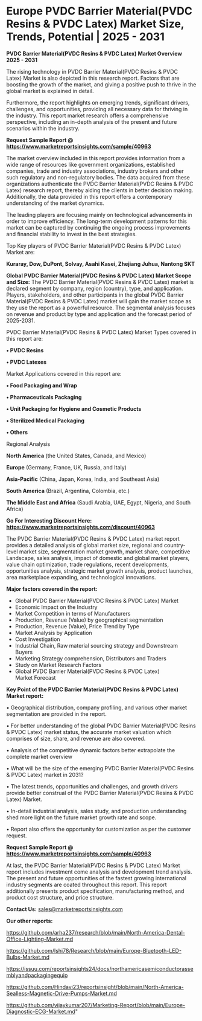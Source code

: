 # Europe PVDC Barrier Material(PVDC Resins & PVDC Latex) Market Size, Trends, Potential | 2025 - 2031

<Strong> PVDC Barrier Material(PVDC Resins & PVDC Latex) Market Overview 2025 - 2031</strong>

The rising technology in PVDC Barrier Material(PVDC Resins & PVDC Latex) Market is also depicted in this research report. Factors that are boosting the growth of the market, and giving a positive push to thrive in the global market is explained in detail.

Furthermore, the report highlights on emerging trends, significant drivers, challenges, and opportunities, providing all necessary data for thriving in the industry. This report market research offers a comprehensive perspective, including an in-depth analysis of the present and future scenarios within the industry.

<strong>Request Sample Report @ <a href=https://www.marketreportsinsights.com/sample/40963>https://www.marketreportsinsights.com/sample/40963</a></strong>

The market overview included in this report provides information from a wide range of resources like government organizations, established companies, trade and industry associations, industry brokers and other such regulatory and non-regulatory bodies. The data acquired from these organizations authenticate the PVDC Barrier Material(PVDC Resins & PVDC Latex) research report, thereby aiding the clients in better decision making. Additionally, the data provided in this report offers a contemporary understanding of the market dynamics.

The leading players are focusing mainly on technological advancements in order to improve efficiency. The long-term development patterns for this market can be captured by continuing the ongoing process improvements and financial stability to invest in the best strategies.

Top Key players of PVDC Barrier Material(PVDC Resins & PVDC Latex) Market are:

<strong>Kuraray, Dow, DuPont, Solvay, Asahi Kasei, Zhejiang Juhua, Nantong SKT</strong>

<strong><b>Global PVDC Barrier Material(PVDC Resins & PVDC Latex) Market Scope and Size:</b></strong>
The PVDC Barrier Material(PVDC Resins & PVDC Latex) market is declared segment by company, region (country), type, and application. Players, stakeholders, and other participants in the global PVDC Barrier Material(PVDC Resins & PVDC Latex) market will gain the market scope as they use the report as a powerful resource. The segmental analysis focuses on revenue and product by type and application and the forecast period of 2025-2031.

PVDC Barrier Material(PVDC Resins & PVDC Latex) Market Types covered in this report are:

<strong>•  PVDC Resins

•  PVDC Latexes</strong>

Market Applications covered in this report are:

<strong>•  Food Packaging and Wrap

•  Pharmaceuticals Packaging

•  Unit Packaging for Hygiene and Cosmetic Products

•  Sterilized Medical Packaging

•  Others</strong> 

Regional Analysis

<strong>North America</strong> (the United States, Canada, and Mexico)

<strong>Europe</strong> (Germany, France, UK, Russia, and Italy)

<strong>Asia-Pacific</strong> (China, Japan, Korea, India, and Southeast Asia)

<strong>South America</strong> (Brazil, Argentina, Colombia, etc.)

<strong>The Middle East and Africa</strong> (Saudi Arabia, UAE, Egypt, Nigeria, and South Africa)

<strong>Go For Interesting Discount Here: <a href=https://www.marketreportsinsights.com/discount/40963>https://www.marketreportsinsights.com/discount/40963</a></strong>

The PVDC Barrier Material(PVDC Resins & PVDC Latex) market report provides a detailed analysis of global market size, regional and country-level market size, segmentation market growth, market share, competitive Landscape, sales analysis, impact of domestic and global market players, value chain optimization, trade regulations, recent developments, opportunities analysis, strategic market growth analysis, product launches, area marketplace expanding, and technological innovations.

<strong><b>Major factors covered in the report:</b></strong>
<ul>
  <li>Global PVDC Barrier Material(PVDC Resins & PVDC Latex) Market </li>
  <li>Economic Impact on the Industry</li>
  <li>Market Competition in terms of Manufacturers</li>
  <li>Production, Revenue (Value) by geographical segmentation</li>
  <li>Production, Revenue (Value), Price Trend by Type</li>
  <li>Market Analysis by Application</li>
  <li>Cost Investigation</li>
  <li>Industrial Chain, Raw material sourcing strategy and Downstream Buyers</li>
  <li>Marketing Strategy comprehension, Distributors and Traders</li>
  <li>Study on Market Research Factors</li>
  <li>Global PVDC Barrier Material(PVDC Resins & PVDC Latex) Market Forecast</li>
</ul>

<strong><b>Key Point of the PVDC Barrier Material(PVDC Resins & PVDC Latex) Market report:</b></strong>

• Geographical distribution, company profiling, and various other market segmentation are provided in the report.

• For better understanding of the global PVDC Barrier Material(PVDC Resins & PVDC Latex) market status, the accurate market valuation which comprises of size, share, and revenue are also covered.

• Analysis of the competitive dynamic factors better extrapolate the complete market overview

• What will be the size of the emerging PVDC Barrier Material(PVDC Resins & PVDC Latex) market in 2031?

• The latest trends, opportunities and challenges, and growth drivers provide better construal of the PVDC Barrier Material(PVDC Resins & PVDC Latex) Market.

• In-detail industrial analysis, sales study, and production understanding shed more light on the future market growth rate and scope.

• Report also offers the opportunity for customization as per the customer request.

<strong>Request Sample Report @ <a href=https://www.marketreportsinsights.com/sample/40963>https://www.marketreportsinsights.com/sample/40963</a></strong>

At last, the PVDC Barrier Material(PVDC Resins & PVDC Latex) Market report includes investment come analysis and development trend analysis. The present and future opportunities of the fastest growing international industry segments are coated throughout this report. This report additionally presents product specification, manufacturing method, and product cost structure, and price structure.

<strong>Contact Us:</strong>
sales@marketreportsinsights.com

<strong>Our other reports:</strong>

<a href=https://github.com/arha237/research/blob/main/North-America-Dental-Office-Lighting-Market.md>https://github.com/arha237/research/blob/main/North-America-Dental-Office-Lighting-Market.md</a>

<a href=https://github.com/Ishi78/Research/blob/main/Europe-Bluetooth-LED-Bulbs-Market.md>https://github.com/Ishi78/Research/blob/main/Europe-Bluetooth-LED-Bulbs-Market.md</a>

<a href=https://issuu.com/reportsinsights24/docs/northamericasemiconductorassemblyandpackagingequip>https://issuu.com/reportsinsights24/docs/northamericasemiconductorassemblyandpackagingequip</a>

<a href=https://github.com/Hindavi23/reportsinsight/blob/main/North-America-Sealless-Magnetic-Drive-Pumps-Market.md>https://github.com/Hindavi23/reportsinsight/blob/main/North-America-Sealless-Magnetic-Drive-Pumps-Market.md</a>

<a href=https://github.com/vijaykumar207/Marketing-Report/blob/main/Europe-Diagnostic-ECG-Market.md>https://github.com/vijaykumar207/Marketing-Report/blob/main/Europe-Diagnostic-ECG-Market.md</a>"
